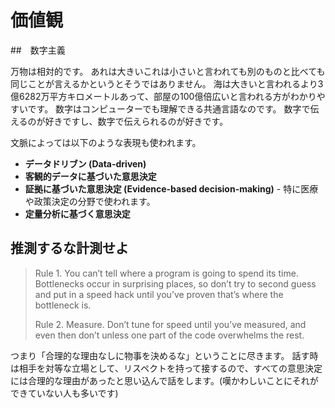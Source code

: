 # 価値観

##　数字主義

万物は相対的です。
あれは大きいこれは小さいと言われても別のものと比べても同じことが言えるかというとそうではありません。
海は大きいと言われるより3億6282万平方キロメートルあって、部屋の100億倍広いと言われる方がわかりやすいです。
数字はコンピューターでも理解できる共通言語なのです。
数字で伝えるのが好きですし、数字で伝えられるのが好きです。

文脈によっては以下のような表現も使われます。

* **データドリブン (Data-driven)**
* **客観的データに基づいた意思決定**
* **証拠に基づいた意思決定 (Evidence-based decision-making)** - 特に医療や政策決定の分野で使われます。
* **定量分析に基づく意思決定**

## 推測するな計測せよ

> Rule 1. You can’t tell where a program is going to spend its time. Bottlenecks occur in surprising places, so don’t try to second guess and put in a speed hack until you’ve proven that’s where the bottleneck is.
> 
> Rule 2. Measure. Don’t tune for speed until you’ve measured, and even then don’t unless one part of the code overwhelms the rest.

つまり「合理的な理由なしに物事を決めるな」ということに尽きます。
話す時は相手を対等な立場として、リスペクトを持って接するので、すべての意思決定には合理的な理由があったと思い込んで話をします。(嘆かわしいことにそれができていない人も多いです)
